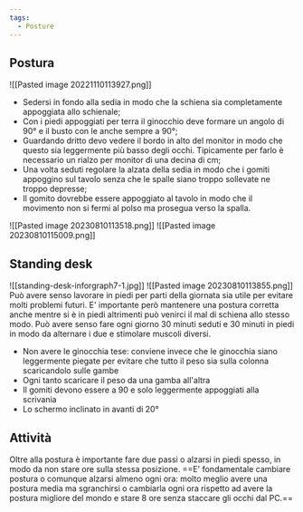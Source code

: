 ```yaml
---
tags:
  - Posture
---
```



## Postura
![[Pasted image 20221110113927.png]]

* Sedersi in fondo alla sedia in modo che la schiena sia completamente appoggiata allo schienale;
* Con i piedi appoggiati per terra il ginocchio deve formare un angolo di 90° e il busto con le anche sempre a 90°;
* Guardando dritto devo vedere il bordo in alto del monitor in modo che questo sia leggermente più basso degli occhi. Tipicamente per farlo è necessario un rialzo per monitor di una decina di cm;
* Una volta seduti regolare la alzata della sedia in modo che i gomiti appoggino sul tavolo senza che le spalle siano troppo sollevate ne troppo depresse;
* Il gomito dovrebbe essere appoggiato al tavolo in modo che il movimento non si fermi al polso ma prosegua verso la spalla.

![[Pasted image 20230810113518.png]]
![[Pasted image 20230810115009.png]]
## Standing desk
![[standing-desk-inforgraph7-1.jpg]]
![[Pasted image 20230810113855.png]]
Può avere senso lavorare in piedi per parti della giornata sia utile per evitare molti problemi futuri.
E' importante però mantenere una postura corretta anche mentre si è in piedi altrimenti può venirci il mal di schiena allo stesso modo.
Può avere senso fare ogni giorno 30 minuti seduti e 30 minuti in piedi in modo da alternare i due e stimolare muscoli diversi.
* Non avere le ginocchia tese: conviene invece che le ginocchia siano leggermente piegate per evitare che tutto il peso sia sulla colonna scaricandolo sulle gambe
* Ogni tanto scaricare il peso da una gamba all'altra
* Il gomiti devono essere a 90 e solo leggermente appoggiati alla scrivania
* Lo schermo inclinato in avanti di 20°

## Attività
Oltre alla postura è importante fare due passi o alzarsi in piedi spesso, in modo da non stare ore sulla stessa posizione.
==E' fondamentale cambiare postura o comunque alzarsi almeno ogni ora: molto meglio avere una postura media ma sgranchirsi o cambiarla ogni ora rispetto ad avere la postura migliore del mondo e stare 8 ore senza staccare gli occhi dal PC.==
